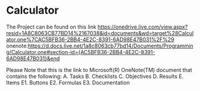 # Calculator

The Project can be found on this link
https://onedrive.live.com/view.aspx?resid=1A8C8063CB77BD14%2167038&id=documents&wd=target%28Calculator.one%7CAC5BFB36-2BB4-4E2C-8391-6AD98E47B031%2F%29
onenote:https://d.docs.live.net/1a8c8063cb77bd14/Documents/Programming/Calculator.one#section-id={AC5BFB36-2BB4-4E2C-8391-6AD98E47B031}&end

Please Note that this is the link to Microsoft(R) OneNote(TM) document that contains the following:
A. Tasks
B. Checklists
C. Objectives
D. Results
E. Items
  E1. Buttons
  E2. Formulas
  E3. Documentation
